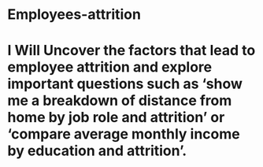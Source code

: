 # Employees-attrition
# I Will Uncover the factors that lead to employee attrition and explore important questions such as ‘show me a breakdown of distance from home by job role and attrition’ or ‘compare average monthly income by education and attrition’.
